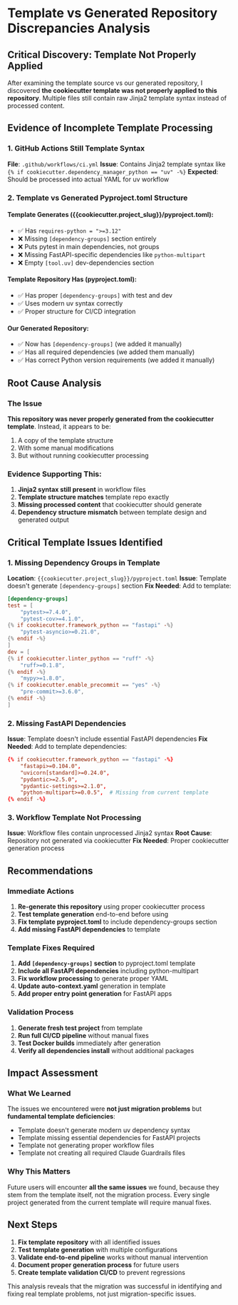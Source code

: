 # Template vs Generated Repository Discrepancies Analysis

## Critical Discovery: Template Not Properly Applied

After examining the template source vs our generated repository, I discovered **the cookiecutter template was not properly applied to this repository**. Multiple files still contain raw Jinja2 template syntax instead of processed content.

## Evidence of Incomplete Template Processing

### 1. GitHub Actions Still Template Syntax
**File**: `.github/workflows/ci.yml`
**Issue**: Contains Jinja2 template syntax like `{% if cookiecutter.dependency_manager_python == "uv" -%}`
**Expected**: Should be processed into actual YAML for uv workflow

### 2. Template vs Generated Pyproject.toml Structure

#### Template Generates ({{cookiecutter.project_slug}}/pyproject.toml):
- ✅ Has `requires-python = ">=3.12"`
- ❌ Missing `[dependency-groups]` section entirely
- ❌ Puts pytest in main dependencies, not groups
- ❌ Missing FastAPI-specific dependencies like `python-multipart`
- ❌ Empty `[tool.uv]` dev-dependencies section

#### Template Repository Has (pyproject.toml):
- ✅ Has proper `[dependency-groups]` with test and dev
- ✅ Uses modern uv syntax correctly
- ✅ Proper structure for CI/CD integration

#### Our Generated Repository:
- ✅ Now has `[dependency-groups]` (we added it manually)
- ✅ Has all required dependencies (we added them manually)
- ✅ Has correct Python version requirements (we added it manually)

## Root Cause Analysis

### The Issue
**This repository was never properly generated from the cookiecutter template**. Instead, it appears to be:
1. A copy of the template structure
2. With some manual modifications
3. But without running cookiecutter processing

### Evidence Supporting This:
1. **Jinja2 syntax still present** in workflow files
2. **Template structure matches** template repo exactly
3. **Missing processed content** that cookiecutter should generate
4. **Dependency structure mismatch** between template design and generated output

## Critical Template Issues Identified

### 1. Missing Dependency Groups in Template
**Location**: `{{cookiecutter.project_slug}}/pyproject.toml`
**Issue**: Template doesn't generate `[dependency-groups]` section
**Fix Needed**: Add to template:
```toml
[dependency-groups]
test = [
    "pytest>=7.4.0",
    "pytest-cov>=4.1.0",
{% if cookiecutter.framework_python == "fastapi" -%}
    "pytest-asyncio>=0.21.0",
{% endif -%}
]
dev = [
{% if cookiecutter.linter_python == "ruff" -%}
    "ruff>=0.1.8",
{% endif -%}
    "mypy>=1.8.0",
{% if cookiecutter.enable_precommit == "yes" -%}
    "pre-commit>=3.6.0",
{% endif -%}
]
```

### 2. Missing FastAPI Dependencies
**Issue**: Template doesn't include essential FastAPI dependencies
**Fix Needed**: Add to template dependencies:
```toml
{% if cookiecutter.framework_python == "fastapi" -%}
    "fastapi>=0.104.0",
    "uvicorn[standard]>=0.24.0",
    "pydantic>=2.5.0",
    "pydantic-settings>=2.1.0",
    "python-multipart>=0.0.5",  # Missing from current template
{% endif -%}
```

### 3. Workflow Template Not Processing
**Issue**: Workflow files contain unprocessed Jinja2 syntax
**Root Cause**: Repository not generated via cookiecutter
**Fix Needed**: Proper cookiecutter generation process

## Recommendations

### Immediate Actions
1. **Re-generate this repository** using proper cookiecutter process
2. **Test template generation** end-to-end before using
3. **Fix template pyproject.toml** to include dependency-groups section
4. **Add missing FastAPI dependencies** to template

### Template Fixes Required
1. **Add `[dependency-groups]` section** to pyproject.toml template
2. **Include all FastAPI dependencies** including python-multipart
3. **Fix workflow processing** to generate proper YAML
4. **Update auto-context.yaml** generation in template
5. **Add proper entry point generation** for FastAPI apps

### Validation Process
1. **Generate fresh test project** from template
2. **Run full CI/CD pipeline** without manual fixes
3. **Test Docker builds** immediately after generation
4. **Verify all dependencies install** without additional packages

## Impact Assessment

### What We Learned
The issues we encountered were **not just migration problems** but **fundamental template deficiencies**:
- Template doesn't generate modern uv dependency syntax
- Template missing essential dependencies for FastAPI projects
- Template not generating proper workflow files
- Template not creating all required Claude Guardrails files

### Why This Matters
Future users will encounter **all the same issues** we found, because they stem from the template itself, not the migration process. Every single project generated from the current template will require manual fixes.

## Next Steps

1. **Fix template repository** with all identified issues
2. **Test template generation** with multiple configurations
3. **Validate end-to-end pipeline** works without manual intervention
4. **Document proper generation process** for future users
5. **Create template validation CI/CD** to prevent regressions

This analysis reveals that the migration was successful in identifying and fixing real template problems, not just migration-specific issues.
